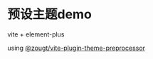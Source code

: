 # 预设主题demo

vite + element-plus 

using [@zougt/vite-plugin-theme-preprocessor](https://github.com/GitOfZGT/vite-plugin-theme-preprocessor)